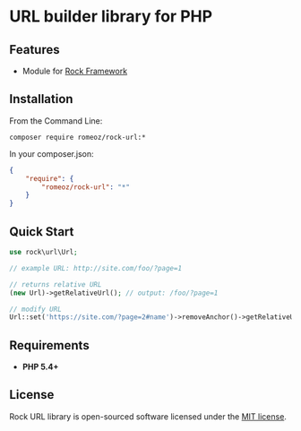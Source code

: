 URL builder library for PHP
=================

Features
-------------------

 * Module for [Rock Framework](https://github.com/romeOz/rock)

Installation
-------------------

From the Command Line:

```composer require romeoz/rock-url:*```

In your composer.json:

```json
{
    "require": {
        "romeoz/rock-url": "*"
    }
}
```

Quick Start
-------------------

```php
use rock\url\Url;

// example URL: http://site.com/foo/?page=1

// returns relative URL
(new Url)->getRelativeUrl(); // output: /foo/?page=1

// modify URL
Url::set('https://site.com/?page=2#name')->removeAnchor()->getRelativeUrl(); //output: /?page=2
```

Requirements
-------------------
 * **PHP 5.4+**

License
-------------------

Rock URL library is open-sourced software licensed under the [MIT license](http://opensource.org/licenses/MIT).